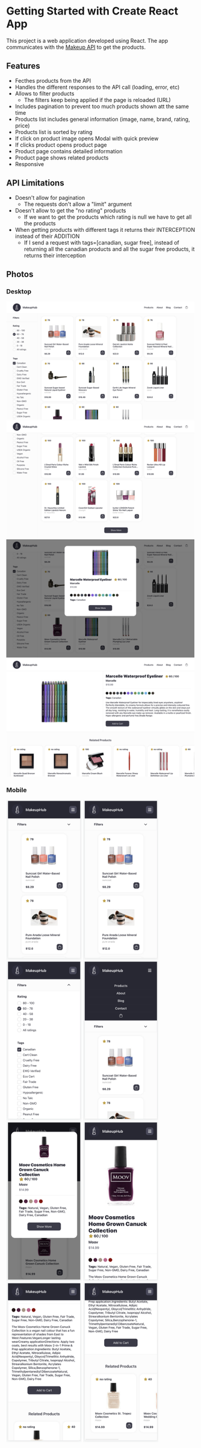 # Getting Started with Create React App

This project is a web application developed using React. The app communicates with the [Makeup API](https://makeup-api.herokuapp.com/) to get the products.

## Features
- Fecthes products from the API
- Handles the different responses to the API call (loading, error, etc)
- Allows to filter products
  - The filters keep being applied if the page is reloaded (URL)
- Includes pagination to prevent too much products shown att the same time
- Products list includes general information (image, name, brand, rating, price)
- Products list is sorted by rating
- If click on product image opens Modal with quick preview
- If clicks product opens product page
- Product page contains detailed information
- Product page shows related products
- Responsive

## API Limitations
- Doesn't allow for pagination
  - The requests don't allow a "limit" argument
- Doesn't allow to get the "no rating" products
  -  If we want to get the products which rating is null we have to get all the products
- When getting products with different tags it returns their INTERCEPTION instead of their ADDITION
  - If I send a request with tags=[canadian, sugar free], instead of returning all the canadian products and all the sugar free products, it returns their interception

## Photos

### Desktop

<div style="display: flex, flex-direction: row, flex-wrap:wrap">
  <img src="https://github.com/TigasMiller09/MakeupStore/blob/master/screenshots/products-desktop.png" alt="drawing" width="500"/>
  <img src="https://github.com/TigasMiller09/MakeupStore/blob/master/screenshots/pagination-desktop.png" alt="drawing" width="500"/>
  <img src="https://github.com/TigasMiller09/MakeupStore/blob/master/screenshots/quickpreview-desktop.png" alt="drawing" width="500"/>
  <img src="https://github.com/TigasMiller09/MakeupStore/blob/master/screenshots/product-desktop.png" alt="drawing" width="500"/>
</div>

### Mobile

<div style="display: flex, flex-direction: row, flex-wrap:wrap">
  <img src="https://github.com/TigasMiller09/MakeupStore/blob/master/screenshots/products-mobile.png" alt="drawing" width="200"/>
  <img src="https://github.com/TigasMiller09/MakeupStore/blob/master/screenshots/products-mobile.png" alt="drawing" width="200"/>
  <img src="https://github.com/TigasMiller09/MakeupStore/blob/master/screenshots/filters-mobile.png" alt="drawing" width="200"/>
  <img src="https://github.com/TigasMiller09/MakeupStore/blob/master/screenshots/nav-mobile.png" alt="drawing" width="200"/>
  <img src="https://github.com/TigasMiller09/MakeupStore/blob/master/screenshots/quickpreview-mobile.png" alt="drawing" width="200"/>
  <img src="https://github.com/TigasMiller09/MakeupStore/blob/master/screenshots/product-mobile.png" alt="drawing" width="200"/>
  <img src="https://github.com/TigasMiller09/MakeupStore/blob/master/screenshots/product2-mobile.png" alt="drawing" width="200"/>
  <img src="https://github.com/TigasMiller09/MakeupStore/blob/master/screenshots/relatedproducts-mobile.png" alt="drawing" width="200"/>
</div>
